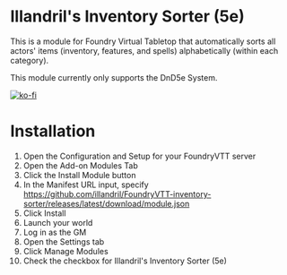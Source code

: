 # Illandril's Inventory Sorter (5e)

This is a module for Foundry Virtual Tabletop that automatically sorts all actors' items (inventory, features, and spells) alphabetically (within each category).

This module currently only supports the DnD5e System.

[![ko-fi](https://ko-fi.com/img/githubbutton_sm.svg)](https://ko-fi.com/O5O73HF15)

# Installation
1. Open the Configuration and Setup for your FoundryVTT server
1. Open the Add-on Modules Tab
1. Click the Install Module button
1. In the Manifest URL input, specify https://github.com/illandril/FoundryVTT-inventory-sorter/releases/latest/download/module.json
1. Click Install
1. Launch your world
1. Log in as the GM
1. Open the Settings tab
1. Click Manage Modules
1. Check the checkbox for Illandril's Inventory Sorter (5e)
